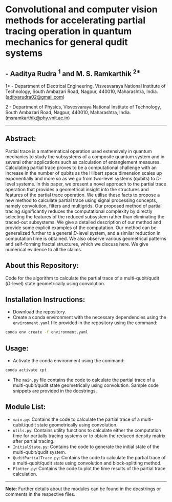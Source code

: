 # Convolutional and computer vision methods for accelerating partial tracing operation in quantum mechanics for general qudit systems

## - Aaditya Rudra $^{1}$ and M. S. Ramkarthik $^{2*}$

1* - Department of Electrical Engineering, Visvesvaraya National Institute of Technology, South Ambazari Road, Nagpur, 440010, Maharashtra, India. ([adityarudra02@gmail.com](mailto:adityarudra02@gmail.com))

2 - Department of Physics, Visvesvaraya National Institute of Technology, South Ambazari Road, Nagpur, 440010, Maharashtra, India. ([msramkarthik@phy.vnit.ac.in](mailto:msramkarthik@phy.vnit.ac.in))

---

## Abstract: 

Partial trace is a mathematical operation used extensively in quantum mechanics to study the subsystems of a composite quantum system and in several other applications such as calculation of entanglement measures. Calculating partial trace proves to be a computational challenge with an increase in the number of qubits as the Hilbert space dimension scales up exponentially and more so as we go from two-level systems (qubits) to $D$-level systems. In this paper, we present a novel approach to the partial trace operation that provides a geometrical insight into the structures and features of the partial trace operation. We utilise these facts to propose a new method to calculate partial trace using signal processing concepts, namely convolution, filters and multigrids. Our proposed method of partial tracing significantly reduces the computational complexity by directly selecting the features of the reduced subsystem rather than eliminating the traced-out subsystems. We give a detailed description of our method and provide some explicit examples of the computation. Our method can be generalized further to a general $D$-level system, and a similar reduction in computation time is obtained. We also observe various geometrical patterns and self-forming fractal structures, which we discuss here. We give numerical evidence to all the claims.


## About this Repository:

Code for the algorithm to calculate the partial trace of a multi-qubit/qudit ($D$-level) state geometrically using convolution. 

## Installation Instructions:

* Download the repository.
* Create a conda environment with the necessary dependencies using the `environment.yaml` file provided in the repository using the command:

```bash
conda env create -f environment.yaml
```

## Usage:

* Activate the conda environment using the command:

```bash
conda activate cpt
```

* The `main.py` file contains the code to calculate the partial trace of a multi-qubit/qudit state geometrically using convolution. Sample code snippets are provided in the docstrings.

## Module List:

* `main.py`: Contains the code to calculate the partial trace of a multi-qubit/qudit state geometrically using convolution.
* `utils.py`: Contains utility functions to calculate either the computation time for partially tracing systems or to obtain the reduced density matrix after partial tracing.
* `InitialState.py`: Contains the code to generate the initial state of the multi-qubit/qudit system.
* `QuditPartialTrace.py`: Contains the code to calculate the partial trace of a multi-qubit/qudit state using convolution and block-splitting method.
* `Plotter.py`: Contains the code to plot the time results of the partial trace calculation.

***

**Note**: Further details about the modules can be found in the docstrings or comments in the respective files.